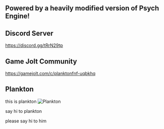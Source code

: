 ## Powered by a heavily modified version of Psych Engine!

## Discord Server 
https://discord.gg/tRrN29tp
## Game Jolt Community
https://gamejolt.com/c/planktonfnf-uqbkhq
## Plankton
this is plankton
![Plankton](https://m.gjcdn.net/content/300/10681770-yhgkrd2u-v4.png)

say hi to plankton

please say hi to him
